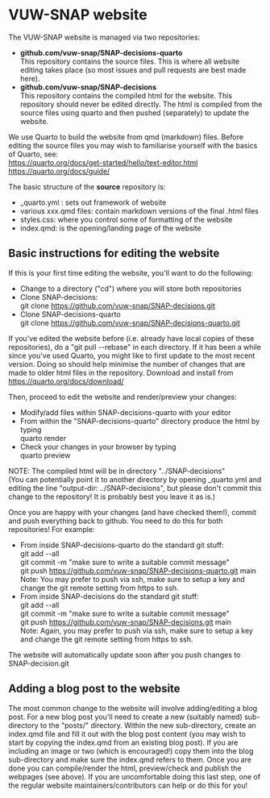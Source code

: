 # VUW-SNAP website

The VUW-SNAP website is managed via two repositories:

 - **github.com/vuw-snap/SNAP-decisions-quarto** <br/>
   This repository contains the source files. This is where all website editing takes place (so most issues and pull requests are best made here).
 - **github.com/vuw-snap/SNAP-decisions** <br/>
   This repository contains the compiled html for the website. This repository should never be edited directly. The html is compiled from the source files using quarto and then pushed (separately) to update the website.

We use Quarto to build the website from qmd (markdown) files. 
Before editing the source files you may wish to familiarise yourself with the basics of Quarto, see: <br/>
https://quarto.org/docs/get-started/hello/text-editor.html <br/>
https://quarto.org/docs/guide/

The basic structure of the **source** repository is:

 - _quarto.yml : sets out framework of website
 - various xxx.qmd files: contain markdown versions of the final .html files
 - styles.css: where you control some of formatting of the website
 - index.qmd: is the opening/landing page of the website

## Basic instructions for editing the website

If this is your first time editing the website, you'll want to do the following:

 - Change to a directory ("cd") where you will store both repositories
 - Clone SNAP-decisions: <br/>
   git clone https://github.com/vuw-snap/SNAP-decisions.git
 - Clone SNAP-decisions-quarto  <br/>
   git clone https://github.com/vuw-snap/SNAP-decisions-quarto.git

If you've edited the website before (i.e. already have local copies of these repositories), do a "git pull --rebase" in each directory.
If it has been a while since you've used Quarto, you might like to first update to the most recent version. 
Doing so should help minimise the number of changes that are made to older html files in the repository.
Download and install from https://quarto.org/docs/download/

Then, proceed to edit the website and render/preview your changes:
   
 - Modify/add files within SNAP-decisions-quarto with your editor
 - From within the "SNAP-decisions-quarto" directory produce the html by typing <br/>
   quarto render
 - Check your changes in your browser by typing <br/>
   quarto preview

NOTE: The compiled html will be in directory "../SNAP-decisions" <br/>
(You can potentially point it to another directory by opening _quarto.yml and editing the line 
"output-dir: ../SNAP-decisions", but please don't commit this change to the repository!
It is probably best you leave it as is.)

Once you are happy with your changes (and have checked them!), commit and push everything back to github. 
You need to do this for both repositories!
For example:

 - From inside SNAP-decisions-quarto do the standard git stuff: <br/>
   git add --all <br/>
   git commit -m "make sure to write a suitable commit message" <br/>
   git push https://github.com/vuw-snap/SNAP-decisions-quarto.git main <br/>
   Note: You may prefer to push via ssh, make sure to setup a key and change the git remote setting from https to ssh.
 - From inside SNAP-decisions do the standard git stuff: <br/>
   git add --all <br/>
   git commit -m "make sure to write a suitable commit message" <br/>
   git push https://github.com/vuw-snap/SNAP-decisions.git main <br/>
   Note: Again, you may prefer to push via ssh, make sure to setup a key and change the git remote setting from https to ssh.
   
The website will automatically update soon after you push changes to SNAP-decision.git

## Adding a blog post to the website

The most common change to the website will involve adding/editing a blog post.
For a new blog post you'll need to create a new (suitably named) sub-directory to the "posts/" directory.
Within the new sub-directory, create an index.qmd file and fill it out with the blog post content 
(you may wish to start by copying the index.qmd from an existing blog post).
If you are including an image or two (which is encouraged!) copy them into the blog sub-directory and make sure the index.qmd refers to them.
Once you are done you can compile/render the html, preview/check and publish the webpages (see above).
If you are uncomfortable doing this last step, one of the regular website maintainers/contributors can help or do this for you!
